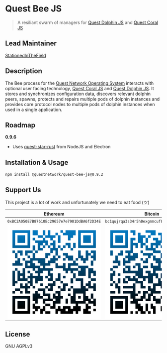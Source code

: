 # Quest Bee JS
> A resiliant swarm of managers for [Quest Dolphin JS](https://github.com/QuestNetwork/quest-dolphin-js) and [Quest Coral JS](https://github.com/QuestNetwork/quest-coral-js)

## Lead Maintainer

[StationedInTheField](https://github.com/StationedInTheField)


## Description

The Bee process for the [Quest Network Operating System](https://github.com/QuestNetwork/quest-os-js) interacts with optional user facing technology, [Quest Coral JS](https://github.com/QuestNetwork/quest-coral-js) and [Quest Dolphin JS](https://github.com/QuestNetwork/quest-dolphin-js). It stores and synchronizes configuration data, discovers relevant dolphin peers, spawns, protects and repairs multiple pods of dolphin instances and provides core protocol nodes to multiple pods of dolphin instances when used in a single application.

## Roadmap

**0.9.6**
 - Uses [quest-star-rust](https://github.com/QuestNetwork/quest-star-rust) from NodeJS and Electron

## Installation & Usage
```
npm install @questnetwork/quest-bee-js@0.9.2
```

## Support Us
This project is a lot of work and unfortunately we need to eat food (ツ)

| Ethereum| Bitcoin |
|---|---|
| `0xBC2A050E7B87610Bc29657e7e7901DdBA6f2D34E` | `bc1qujrqa3s34r5h0exgmmcuf8ejhyydm8wwja4fmq`   |
|  <img src="doc/images/eth-qr.png" >   | <img src="doc/images/btc-qr.png" > |

## License

GNU AGPLv3

